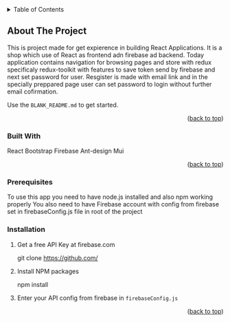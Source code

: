 

<!-- TABLE OF CONTENTS -->
<details>
  <summary>Table of Contents</summary>
  <ol>
    <li>
      <a href="#about-the-project">About The Project</a>
      <ul>
        <li><a href="#built-with">Built With</a></li>
      </ul>
    </li>
    <li>
      <ul>
        <li><a href="#prerequisites">Prerequisites</a></li>
        <li><a href="#installation">Installation</a></li>
      </ul>
  </ol>
</details>



<!-- ABOUT THE PROJECT -->
## About The Project

This is project made for get expierence in building React Applications. 
It is a shop which use of React as frontend adn firebase ad backend.
Today application contains navigation for browsing pages and store with redux specificaly redux-toolkit with features
to save token send by firebase and next set password for user. 
Resgister is made with email link and in the specially preppared page user can  set password to login without further email cofirmation.

Use the `BLANK_README.md` to get started.

<p align="right">(<a href="#readme-top">back to top</a>)</p>



### Built With


React
Bootstrap
Firebase
Ant-design
Mui


<p align="right">(<a href="#readme-top">back to top</a>)</p>



### Prerequisites

To use this app you need to have node.js installed and also npm working properly
You also need to have Firebase account with config from firebase set in firebaseConfig.js file in root of the project

### Installation


1. Get a free API Key at firebase.com
  
   git clone https://github.com/
 
3. Install NPM packages
   
   npm install

4. Enter your API config from firebase in `firebaseConfig.js`
   

<p align="right">(<a href="#readme-top">back to top</a>)</p>
